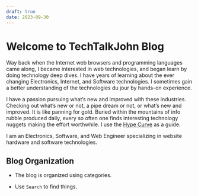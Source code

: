 ```yaml
---
draft: true
date: 2023-09-30
---
```


# Welcome to TechTalkJohn Blog

Way back when the Internet web browsers and programming languages came along, I became interested in web technologies, and began learn by doing technology deep dives. I have years of learning about the ever changing Electronics, Internet, and Software technologies. I sometimes gain a better understanding of the technologies du jour by hands-on experience.

I have a passion pursuing what’s new and improved with these industries. Checking out what’s new or not, a pipe dream or not, or what’s new and improved. It is like panning for gold. Buried within the mountains of info rubble produced daily, every so often one finds interesting technology nuggets making the effort worthwhile. I use the [Hype Curve](tech_hype_curve.md) as a guide.


I am an Electronics, Software, and Web Engineer specializing in website hardware and software technologies.

## Blog Organization

- The blog is organized using categories.

- Use `Search` to find things.
